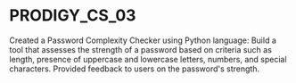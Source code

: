 # PRODIGY_CS_03
Created a Password Complexity Checker using Python language: Build a tool that assesses the strength of a password based on criteria such as length, presence of uppercase and lowercase letters, numbers, and special characters. Provided feedback to users on the password's strength.
